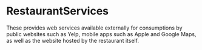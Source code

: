 # RestaurantServices

These provides web services available externally for consumptions by public websites such as Yelp, mobile apps such as Apple and Google Maps, as well as the website hosted by the restaurant itself.

